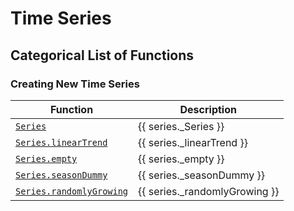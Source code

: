 # Time Series

## Categorical List of Functions

### Creating New Time Series

| Function | Description |
|---|---|
| [`Series`](Series.md) | {{ series._Series }} |
| [`Series.linearTrend`](linearTrend.md) | {{ series._linearTrend }} |
| [`Series.empty`](empty.md) | {{ series._empty }} |
| [`Series.seasonDummy`](seasonDummy.md) | {{ series._seasonDummy }} |
| [`Series.randomlyGrowing`](randomlyGrowing.md) | {{ series._randomlyGrowing }} |


